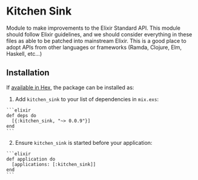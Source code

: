 # Kitchen Sink

Module to make improvements to the Elixir Standard API. This module should follow Elixir guidelines, and we should consider everything in these files as able to be patched into mainstream Elixir. This is a good place to adopt APIs from other languages or frameworks (Ramda, Clojure, Elm, Haskell, etc...)

## Installation

If [available in Hex](https://hex.pm/docs/publish), the package can be installed as:

  1. Add `kitchen_sink` to your list of dependencies in `mix.exs`:

    ```elixir
    def deps do
      [{:kitchen_sink, "~> 0.0.9"}]
    end
    ```

  2. Ensure `kitchen_sink` is started before your application:

    ```elixir
    def application do
      [applications: [:kitchen_sink]]
    end
    ```

